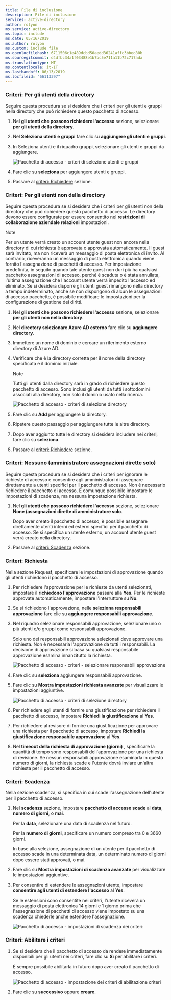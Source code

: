 ```yaml
---
title: File di inclusione
description: File di inclusione
services: active-directory
author: rolyon
ms.service: active-directory
ms.topic: include
ms.date: 05/16/2019
ms.author: rolyon
ms.custom: include file
ms.openlocfilehash: 6711506c1e489dcbd50aedd36241affc3bbed80b
ms.sourcegitcommit: d4dfbc34a1f03488e1b7bc5e711a11b72c717ada
ms.translationtype: MT
ms.contentlocale: it-IT
ms.lasthandoff: 06/13/2019
ms.locfileid: "66113397"
---
```

### <a name="policy-for-users-in-your-directory"></a>Criteri: Per gli utenti della directory

Seguire questa procedura se si desidera che i criteri per gli utenti e gruppi nella directory che può richiedere questo pacchetto di accesso.

1. Nel **gli utenti che possono richiedere l'accesso** sezione, selezionare **per gli utenti della directory**.

1. Nel **Seleziona utenti e gruppi** fare clic su **aggiungere gli utenti e gruppi**.

1. In Seleziona utenti e il riquadro gruppi, selezionare gli utenti e gruppi da aggiungere.

    ![Pacchetto di accesso - criteri di selezione utenti e gruppi](./media/active-directory-entitlement-management-policy/policy-select-users-groups.png)

1. Fare clic su **seleziona** per aggiungere utenti e gruppi.

1. Passare al [criteri: Richiedere](#policy-request) sezione.

### <a name="policy-for-users-not-in-your-directory"></a>Criteri: Per gli utenti non della directory

Seguire questa procedura se si desidera che i criteri per gli utenti non della directory che può richiedere questo pacchetto di accesso. Le directory devono essere configurate per essere consentito nel **restrizioni di collaborazione aziendale relazioni** impostazioni.

> [!NOTE]
> Per un utente verrà creato un account utente guest non ancora nella directory di cui richiesta è approvata o approvata automaticamente. Il guest sarà invitato, ma non riceverà un messaggio di posta elettronica di invito. Al contrario, riceveranno un messaggio di posta elettronica quando viene fornito l'assegnazione di pacchetti di accesso. Per impostazione predefinita, in seguito quando tale utente guest non duri più ha qualsiasi pacchetto assegnazioni di accesso, perché è scaduta o è stata annullata, l'ultima assegnazione che l'account utente verrà impedito l'accesso ed eliminato. Se si desidera disporre gli utenti guest rimangono nella directory a tempo indeterminato, anche se non dispongono di alcun le assegnazioni di accesso pacchetto, è possibile modificare le impostazioni per la configurazione di gestione dei diritti.

1. Nel **gli utenti che possono richiedere l'accesso** sezione, selezionare **per gli utenti non nella directory**.

1. Nel **directory selezionare Azure AD esterno** fare clic su **aggiungere directory**.

1. Immettere un nome di dominio e cercare un riferimento esterno directory di Azure AD.

1. Verificare che è la directory corretta per il nome della directory specificata e il dominio iniziale.

    > [!NOTE]
    > Tutti gli utenti dalla directory sarà in grado di richiedere questo pacchetto di accesso. Sono inclusi gli utenti da tutti i sottodomini associati alla directory, non solo il dominio usato nella ricerca.

    ![Pacchetto di accesso - criteri di selezione directory](./media/active-directory-entitlement-management-policy/policy-select-directories.png)

1. Fare clic su **Add** per aggiungere la directory.

1. Ripetere questo passaggio per aggiungere tutte le altre directory.

1. Dopo aver aggiunto tutte le directory si desidera includere nei criteri, fare clic su **seleziona**.

1. Passare al [criteri: Richiedere](#policy-request) sezione.

### <a name="policy-none-administrator-direct-assignments-only"></a>Criteri: Nessuno (amministratore assegnazioni dirette solo)

Seguire questa procedura se si desidera che i criteri per ignorare le richieste di accesso e consentire agli amministratori di assegnare direttamente a utenti specifici per il pacchetto di accesso. Non è necessario richiedere il pacchetto di accesso. È comunque possibile impostare le impostazioni di scadenza, ma nessuna impostazione richiesta.

1. Nel **gli utenti che possono richiedere l'accesso** sezione, selezionare **None (assegnazioni dirette di amministratore solo**.

    Dopo aver creato il pacchetto di accesso, è possibile assegnare direttamente utenti interni ed esterni specifici per il pacchetto di accesso. Se si specifica un utente esterno, un account utente guest verrà creato nella directory.

1. Passare al [criteri: Scadenza](#policy-expiration) sezione.

### <a name="policy-request"></a>Criteri: Richiesta

Nella sezione Request, specificare le impostazioni di approvazione quando gli utenti richiedono il pacchetto di accesso.

1. Per richiedere l'approvazione per le richieste da utenti selezionati, impostare il **richiedono l'approvazione** passare alla **Yes**. Per le richieste approvate automaticamente, impostare l'interruttore su **No**.

1. Se si richiedono l'approvazione, nelle **seleziona responsabili approvazione** fare clic su **aggiungere responsabili approvazione**.

1. Nel riquadro selezionare responsabili approvazione, selezionare uno o più utenti e/o gruppi come responsabili approvazione.

    Solo uno dei responsabili approvazione selezionati deve approvare una richiesta. Non è necessaria l'approvazione da tutti i responsabili. La decisione di approvazione si basa su qualsiasi responsabile approvazione esamina innanzitutto la richiesta.

    ![Pacchetto di accesso - criteri - selezionare responsabili approvazione](./media/active-directory-entitlement-management-policy/policy-select-approvers.png)

1. Fare clic su **seleziona** aggiungere responsabili approvazione.

1. Fare clic su **Mostra impostazioni richiesta avanzate** per visualizzare le impostazioni aggiuntive.

    ![Pacchetto di accesso - criteri di selezione directory](./media/active-directory-entitlement-management-policy/policy-advanced-request.png)

1. Per richiedere agli utenti di fornire una giustificazione per richiedere il pacchetto di accesso, impostare **Richiedi la giustificazione** al **Yes**.

1. Per richiedere al revisore di fornire una giustificazione per approvare una richiesta per il pacchetto di accesso, impostare **Richiedi la giustificazione responsabile approvazione** al **Yes**.

1. Nel **timeout della richiesta di approvazione (giorni)** , specificare la quantità di tempo sono responsabili dell'approvazione per una richiesta di revisione. Se nessun responsabili approvazione esaminarla in questo numero di giorni, la richiesta scade e l'utente dovrà inviare un'altra richiesta per il pacchetto di accesso.

### <a name="policy-expiration"></a>Criteri: Scadenza

Nella sezione scadenza, si specifica in cui scade l'assegnazione dell'utente per il pacchetto di accesso.

1. Nel **scadenza** sezione, impostare **pacchetto di accesso scade** al **data**, **numero di giorni**, o **mai**.

    Per la **data**, selezionare una data di scadenza nel futuro.

    Per la **numero di giorni**, specificare un numero compreso tra 0 e 3660 giorni.

    In base alla selezione, assegnazione di un utente per il pacchetto di accesso scade in una determinata data, un determinato numero di giorni dopo essere stati approvati, o mai.

1. Fare clic su **Mostra impostazioni di scadenza avanzate** per visualizzare le impostazioni aggiuntive.

1. Per consentire di estendere le assegnazioni utente, impostare **consentire agli utenti di estendere l'accesso** al **Yes**.

    Se le estensioni sono consentite nei criteri, l'utente riceverà un messaggio di posta elettronica 14 giorni e 1 giorno prima che l'assegnazione di pacchetti di accesso viene impostato su una scadenza chiederle anche estendere l'assegnazione.

    ![Pacchetto di accesso - impostazioni di scadenza dei criteri:](./media/active-directory-entitlement-management-policy/policy-expiration.png)

### <a name="policy-enable-policy"></a>Criteri: Abilitare i criteri

1. Se si desidera che il pacchetto di accesso da rendere immediatamente disponibili per gli utenti nei criteri, fare clic su **Sì** per abilitare i criteri.

    È sempre possibile abilitarla in futuro dopo aver creato il pacchetto di accesso.

    ![Pacchetto di accesso - impostazione dei criteri di abilitazione criteri](./media/active-directory-entitlement-management-policy/policy-enable.png)

1. Fare clic su **successivo** oppure **creare**.
